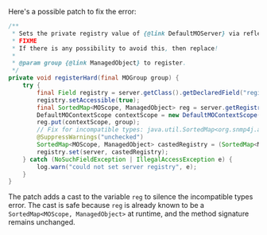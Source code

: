 Here's a possible patch to fix the error:
```java
/**
 * Sets the private registry value of {@link DefaultMOServer} via reflection.
 * FIXME
 * If there is any possibility to avoid this, then replace!
 *
 * @param group {@link ManagedObject} to register.
 */
private void registerHard(final MOGroup group) {
    try {
        final Field registry = server.getClass().getDeclaredField("registry");
        registry.setAccessible(true);
        final SortedMap<MOScope, ManagedObject> reg = server.getRegistry();
        DefaultMOContextScope contextScope = new DefaultMOContextScope(new OctetString(""), group.getScope());
        reg.put(contextScope, group);
        // Fix for incompatible types: java.util.SortedMap<org.snmp4j.agent.MOScope, org.snmp4j.agent.ManagedObject<?>> cannot be converted to java.util.SortedMap<org.snmp4j.agent.MOScope, org.snmp4j.agent.ManagedObject>
        @SuppressWarnings("unchecked")
        SortedMap<MOScope, ManagedObject> castedRegistry = (SortedMap<MOScope, ManagedObject>) reg;
        registry.set(server, castedRegistry);
    } catch (NoSuchFieldException | IllegalAccessException e) {
        log.warn("could not set server registry", e);
    }
}
```
The patch adds a cast to the variable `reg` to silence the incompatible types error. The cast is safe because `reg` is already known to be a `SortedMap<MOScope, ManagedObject>` at runtime, and the method signature remains unchanged.